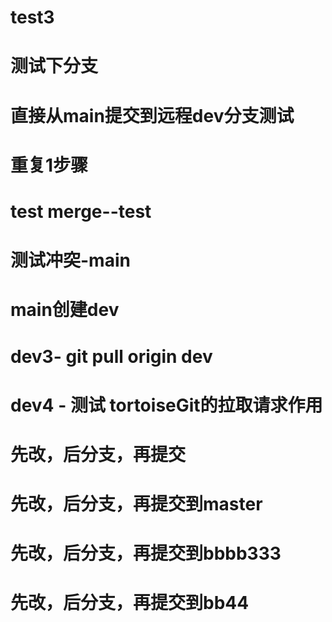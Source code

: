 # test3
# 测试下分支
# 直接从main提交到远程dev分支测试
# 重复1步骤
# test merge--test
# 测试冲突-main
# main创建dev
# dev3- git pull origin dev
# dev4 - 测试 tortoiseGit的拉取请求作用
# 先改，后分支，再提交
# 先改，后分支，再提交到master
# 先改，后分支，再提交到bbbb333
# 先改，后分支，再提交到bb44